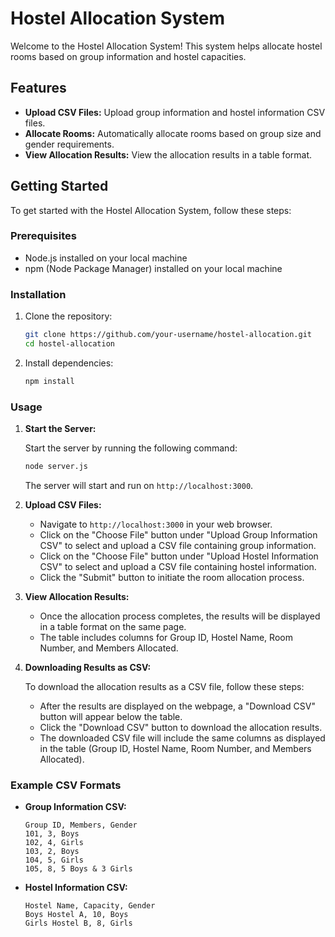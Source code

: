 # Hostel Allocation System

Welcome to the Hostel Allocation System! This system helps allocate hostel rooms based on group information and hostel capacities.

## Features

- **Upload CSV Files:** Upload group information and hostel information CSV files.
- **Allocate Rooms:** Automatically allocate rooms based on group size and gender requirements.
- **View Allocation Results:** View the allocation results in a table format.

## Getting Started

To get started with the Hostel Allocation System, follow these steps:

### Prerequisites

- Node.js installed on your local machine
- npm (Node Package Manager) installed on your local machine

### Installation

1. Clone the repository:

   ```bash
   git clone https://github.com/your-username/hostel-allocation.git
   cd hostel-allocation
   ```

2. Install dependencies:

   ```bash
   npm install
   ```

### Usage

1. **Start the Server:**

   Start the server by running the following command:

   ```bash
   node server.js
   ```

   The server will start and run on `http://localhost:3000`.

2. **Upload CSV Files:**

   - Navigate to `http://localhost:3000` in your web browser.
   - Click on the "Choose File" button under "Upload Group Information CSV" to select and upload a CSV file containing group information.
   - Click on the "Choose File" button under "Upload Hostel Information CSV" to select and upload a CSV file containing hostel information.
   - Click the "Submit" button to initiate the room allocation process.

3. **View Allocation Results:**

   - Once the allocation process completes, the results will be displayed in a table format on the same page.
   - The table includes columns for Group ID, Hostel Name, Room Number, and Members Allocated.

4. **Downloading Results as CSV:**

   To download the allocation results as a CSV file, follow these steps:
   - After the results are displayed on the webpage, a "Download CSV" button will appear below the table.
   - Click the "Download CSV" button to download the allocation results.
   - The downloaded CSV file will include the same columns as displayed in the table (Group ID, Hostel Name, Room Number, and Members Allocated).

  



### Example CSV Formats

- **Group Information CSV:**

  ```
  Group ID, Members, Gender
  101, 3, Boys
  102, 4, Girls
  103, 2, Boys
  104, 5, Girls
  105, 8, 5 Boys & 3 Girls
  ```

- **Hostel Information CSV:**

  ```
  Hostel Name, Capacity, Gender
  Boys Hostel A, 10, Boys
  Girls Hostel B, 8, Girls
  ```
